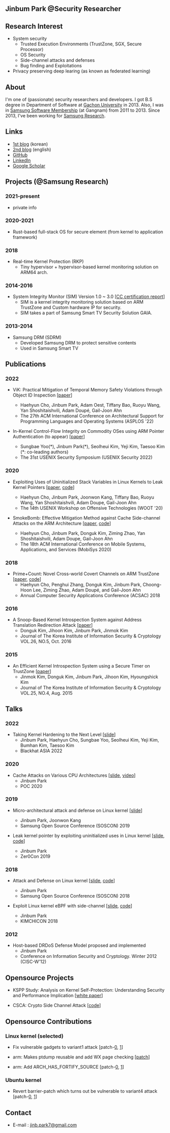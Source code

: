 ## Jinbum Park @Security Researcher

## Research Interest

- System security
  - Trusted Execution Environments (TrustZone, SGX, Secure Processor)
  - OS Security
  - Side-channel attacks and defenses
  - Bug finding and Exploitations
- Privacy preserving deep learing (as known as federated learning)

## About

I'm one of (passionate) security researchers and developers.
I got B.S degree in Department of Software at [Gachon University](https://www.gachon.ac.kr/english/) in 2013.
Also, I was in [Samsung Software Membership](https://www.secmem.org/) (at Gangnam) from 2011 to 2013.
Since 2013, I've been working for [Samsung Research](https://research.samsung.com/).

## Links

- [1st blog](http://blog.daum.net/tlos6733) (korean)
- [2nd blog](http://jinb-park.blogspot.com) (english)
- [GitHub](https://github.com/jinb-park)
- [LinkedIn](https://www.linkedin.com/in/jinbum-park-6040ba188/)
- [Google Scholar](https://scholar.google.com/citations?user=e-o2O2IAAAAJ)

## Projects (@Samsung Research)

### 2021-present

- private info

### 2020-2021

- Rust-based full-stack OS for secure element (from kernel to application framework)

### 2018

- Real-time Kernel Protection (RKP)
  - Tiny hypervisor + hypervisor-based kernel monitoring solution on ARM64 arch.

### 2014-2016

- System Integrity Monitor (SIM) Version 1.0 ~ 3.0
  [[CC certification report](https://commoncriteriaportal.org/files/epfiles/[KECS-CR-16-08]%20Samsung%20Smart%20TV%20Security%20Solution%20GAIA%20V1.0%20Certification%20Report.pdf)]
  - SIM is a kernel integrity monitoring solution based on ARM TrustZone and Custom hardware IP for security.
  - SIM takes a part of Samsung Smart TV Security Solution GAIA.

### 2013-2014

- Samsung DRM (SDRM)
  - Developed Samsung DRM to protect sensitive contents
  - Used in Samsung Smart TV

## Publications

### 2022

- ViK: Practical Mitigation of Temporal Memory Safety Violations through Object ID Inspection [[paper](https://dl.acm.org/doi/10.1145/3503222.3507780)]
  - Haehyun Cho, Jinbum Park, Adam Oest, Tiffany Bao, Ruoyu Wang, Yan Shoshitaishvili, Adam Doupé, Gail-Joon Ahn
  - The 27th ACM International Conference on Architectural Support for Programming Languages and Operating Systems (ASPLOS '22)

- In-Kernel Control-Flow Integrity on Commodity OSes using ARM Pointer Authentication (to appear)
  [[paper](https://arxiv.org/pdf/2112.07213.pdf)]
  - Sungbae Yoo(\*), Jinbum Park(\*), Seolheui Kim, Yeji Kim, Taesoo Kim (\*: co-leading authors)
  - The 31st USENIX Security Symposium (USENIX Security 2022)

### 2020

- Exploiting Uses of Uninitialized Stack Variables in Linux Kernels to Leak Kernel Pointers
  [[paper](https://www.usenix.org/system/files/woot20-paper-cho.pdf), [code](https://github.com/jinb-park/leak-kptr)]
  - Haehyun Cho, Jinbum Park, Joonwon Kang, Tiffany Bao, Ruoyu Wang, Yan Shoshitaishvili, Adam Doupe, Gail-Joon Ahn
  - The 14th USENIX Workshop on Offensive Technologies (WOOT '20)

- SmokeBomb: Effective Mitigation Method against Cache Side-channel Attacks on the ARM Architecture
  [[paper](https://dl.acm.org/doi/pdf/10.1145/3386901.3388888), [code](https://github.com/samsung/smoke-bomb)]
  - Haehyun Cho, Jinbum Park, Donguk Kim, Ziming Zhao, Yan Shoshitaishvili, Adam Doupe, Gail-Joon Ahn
  - The 18th ACM International Conference on Mobile Systems, Applications, and Services (MobiSys 2020)

### 2018

- Prime+Count: Novel Cross-world Covert Channels on ARM TrustZone
  [[paper](http://www.public.asu.edu/~hcho67/papers/prime+count-acsac18.pdf), [code](https://github.com/samsung/prime-count)]
  - Haehyun Cho, Penghui Zhang, Donguk Kim, Jinbum Park, Choong-Hoon Lee, Ziming Zhao, Adam Doupé, and Gail-Joon Ahn
  - Annual Computer Security Applications Conference (ACSAC) 2018

### 2016

- A Snoop-Based Kernel Introspection System against Address Translation Redirection Attack
  [[paper](http://www.dbpia.co.kr/Journal/ArticleDetail/NODE07047473)]
  - Donguk Kim, Jihoon Kim, Jinbum Park, Jinmok Kim
  - Journal of The Korea Institute of Information Security & Cryptology VOL.26, NO.5, Oct. 2016

### 2015

- An Efficient Kernel Introspection System using a Secure Timer on TrustZone
  [[paper](http://www.dbpia.co.kr/Journal/ArticleDetail/NODE06505646)]
  - Jinmok Kim, Donguk Kim, Jinbum Park, Jihoon Kim, Hyoungshick Kim
  - Journal of The Korea Institute of Information Security & Cryptology VOL.25, NO.4, Aug. 2015

## Talks

### 2022

- Taking Kernel Hardening to the Next Level
  [[slide](https://i.blackhat.com/Asia-22/Friday-Materials/AS-22-Park-Taking-Kernel-Hardening-to-the-Next-Level.pdf)]
  - Jinbum Park, Haehyun Cho, Sungbae Yoo, Seolheui Kim, Yeji Kim, Bumhan Kim, Taesoo Kim
  - Blackhat ASIA 2022

### 2020

- Cache Attacks on Various CPU Architectures
  [[slide](cache-attack-poc2020-r2.pdf), [video](https://drive.google.com/file/d/1sqasfokB0LkGUvpo_G-z0XNODu4EJkJM/view)]
  - Jinbum Park
  - POC 2020

### 2019

- Micro-architectural attack and defense on Linux kernel
  [[slide](https://www.soscon.net/content/data/session/Day%201_1630_2.pdf)]
  - Jinbum Park, Joonwon Kang
  - Samsung Open Source Conference (SOSCON) 2019

- Leak kernel pointer by exploiting uninitialized uses in Linux kernel
   [[slide](leak-kptr.pdf), [code](https://github.com/jinb-park/leak-kptr)]
  - Jinbum Park
  - Zer0Con 2019

### 2018

- Attack and Defense on Linux kernel
  [[slide](https://www.sosconhistory.net/soscon2018/pdf/day1_1330_3.pdf), [code](https://github.com/jinb-park/linux-exploit/tree/master/samples)]
  - Jinbum Park
  - Samsung Open Source Conference (SOSCON) 2018
  
- Exploit Linux kernel eBPF with side-channel
  [[slide](Exploit-Linux-kernel-eBPF-with-side-channel.html), [code](https://github.com/jinb-park/linux-exploit)]
  - Jinbum Park
  - KIMCHICON 2018
  
### 2012

- Host-based DRDoS Defense Model proposed and implemented
  - Jinbum Park
  - Conference on Information Security and Cryptology. Winter 2012 (CISC-W'12)

## Opensource Projects

- KSPP Study: Analysis on Kernel Self-Protection: Understanding Security and Performance Implication
  [[white paper](https://samsung.github.io/kspp-study/)]

- CSCA: Crypto Side Channel Attack
  [[code](https://github.com/jinb-park/crypto-side-channel-attack)]

## Opensource Contributions

### Linux kernel (selected)

- Fix vulnerable gadgets to variant1 attack
  [patch-[0](https://git.kernel.org/pub/scm/linux/kernel/git/torvalds/linux.git/commit/?id=55690c07b44a), [1](https://git.kernel.org/pub/scm/linux/kernel/git/torvalds/linux.git/commit/?id=3a2af7cccbba)]

- arm: Makes ptdump reusable and add WX page checking
  [[patch](https://lkml.org/lkml/2017/12/7/321)]
  
- arm: Add ARCH_HAS_FORTIFY_SOURCE
  [patch-[0](https://git.kernel.org/pub/scm/linux/kernel/git/torvalds/linux.git/commit/?id=73b9160d0dfe), [1](https://git.kernel.org/pub/scm/linux/kernel/git/torvalds/linux.git/commit/?id=ee333554fed5)]
  
### Ubuntu kernel

- Revert barrier-patch which turns out be vulnerable to variant4 attack
  [patch-[0](https://git.launchpad.net/~ubuntu-kernel/ubuntu/+source/linux/+git/xenial/commit/?id=cb0321f01227), [1](https://git.launchpad.net/~ubuntu-kernel/ubuntu/+source/linux/+git/xenial/commit/?id=48a028480eb0)]

## Contact

- E-mail :  jinb.park7@gmail.com
